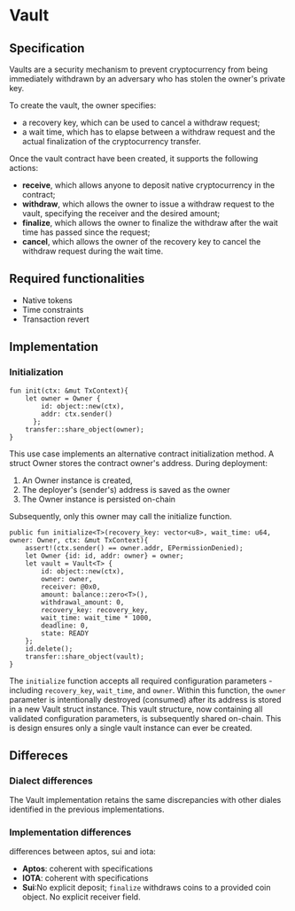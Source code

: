 # Vault

## Specification

Vaults are a security mechanism to prevent cryptocurrency from being immediately withdrawn by an adversary who has stolen the owner's private key.

To create the vault, the owner specifies: 
- a recovery key, which can be used to cancel a withdraw request;
- a wait time, which has to elapse between a withdraw request and the actual finalization of the cryptocurrency transfer.

Once the vault contract have been created, it supports the following actions:
- **receive**, which allows anyone to deposit native cryptocurrency in the contract;
- **withdraw**, which allows the owner to issue a withdraw request to the vault, specifying the receiver and the desired amount;
- **finalize**, which allows the owner to finalize the withdraw after the wait time has passed since the request; 
- **cancel**, which allows the owner of the recovery key to cancel the withdraw request during the wait time.

## Required functionalities

- Native tokens
- Time constraints
- Transaction revert

## Implementation

### Initialization

```move
fun init(ctx: &mut TxContext){
    let owner = Owner {
        id: object::new(ctx),
        addr: ctx.sender()
      };
    transfer::share_object(owner);
}
```

This use case implements an alternative contract initialization method. A struct Owner stores the contract owner's address. During deployment:
1. An Owner instance is created,
2. The deployer's (sender's) address is saved as the owner
3. The Owner instance is persisted on-chain

Subsequently, only this owner may call the initialize function.

```move
public fun initialize<T>(recovery_key: vector<u8>, wait_time: u64, owner: Owner, ctx: &mut TxContext){
    assert!(ctx.sender() == owner.addr, EPermissionDenied);
    let Owner {id: id, addr: owner} = owner;
    let vault = Vault<T> {
        id: object::new(ctx),
        owner: owner,
        receiver: @0x0,
        amount: balance::zero<T>(),
        withdrawal_amount: 0,
        recovery_key: recovery_key,
        wait_time: wait_time * 1000,
        deadline: 0,
        state: READY
    };
    id.delete();
    transfer::share_object(vault);
}
```
The `initialize` function accepts all required configuration parameters - including `recovery_key`, `wait_time`, and `owner`. Within this function, the `owner` parameter is intentionally destroyed (consumed) after its address is stored in a new Vault struct instance. This vault structure, now containing all validated configuration parameters, is subsequently shared on-chain. This is design ensures only a single vault instance can ever be created.

## Differeces

### Dialect differences

The Vault implementation retains the same discrepancies with other diales identified in the previous implementations.

### Implementation differences

differences between aptos, sui and iota: 
- **Aptos**: coherent with specifications
- **IOTA**:  coherent with specifications
- **Sui**:No explicit deposit; `finalize` withdraws coins to a provided coin object. No explicit receiver field.
